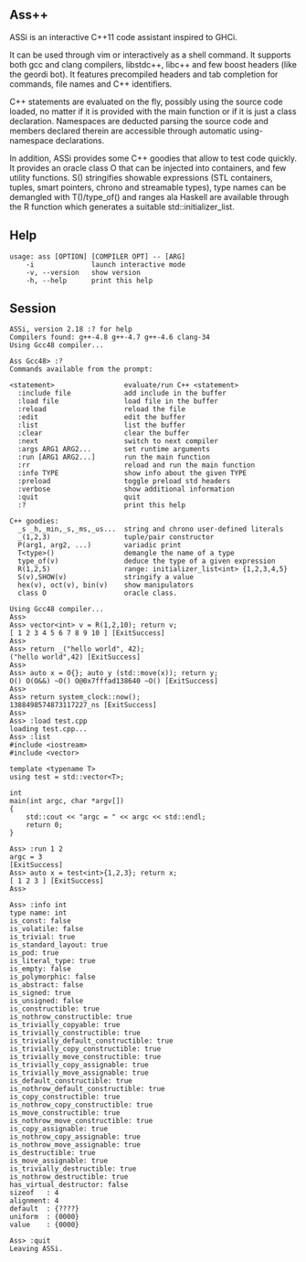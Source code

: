 Ass++
-----

ASSi is an interactive C++11 code assistant inspired to GHCi. 

It can be used through vim or interactively as a shell command. It supports both gcc and clang compilers, libstdc++, libc++ and few boost headers (like the geordi bot). 
It features precompiled headers and tab completion for commands, file names and C++ identifiers. 

C++ statements are evaluated on the fly, possibly using the source code loaded, no matter if it is provided with the main function or if it is just a class declaration.
Namespaces are deducted parsing the source code and members declared therein are accessible through automatic using-namespace declarations. 

In addition, ASSi provides some C++ goodies that allow to test code quickly. It provides an oracle class O that can be injected into containers, and few utility functions. 
S() stringifies showable expressions (STL containers, tuples, smart pointers, chrono and streamable types), type names can be demangled with T<type>()/type_of() and ranges ala Haskell 
are available through the R function which generates a suitable std::initializer_list.


Help
----

    usage: ass [OPTION] [COMPILER OPT] -- [ARG]
        -i              launch interactive mode
        -v, --version   show version
        -h, --help      print this help


Session
-------

    ASSi, version 2.18 :? for help
    Compilers found: g++-4.8 g++-4.7 g++-4.6 clang-34 
    Using Gcc48 compiler...
    
    Ass Gcc48> :?
    Commands available from the prompt:

    <statement>                 evaluate/run C++ <statement>
      :include file             add include in the buffer
      :load file                load file in the buffer
      :reload                   reload the file
      :edit                     edit the buffer
      :list                     list the buffer
      :clear                    clear the buffer
      :next                     switch to next compiler
      :args ARG1 ARG2...        set runtime arguments
      :run [ARG1 ARG2...]       run the main function
      :rr                       reload and run the main function
      :info TYPE                show info about the given TYPE
      :preload                  toggle preload std headers
      :verbose                  show additional information
      :quit                     quit
      :?                        print this help

    C++ goodies:
      _s _h,_min,_s,_ms,_us...  string and chrono user-defined literals
      _(1,2,3)                  tuple/pair constructor
      P(arg1, arg2, ...)        variadic print
      T<type>()                 demangle the name of a type
      type_of(v)                deduce the type of a given expression
      R(1,2,5)                  range: initializer_list<int> {1,2,3,4,5}
      S(v),SHOW(v)              stringify a value
      hex(v), oct(v), bin(v)    show manipulators
      class O                   oracle class.

    Using Gcc48 compiler...
    Ass>
    Ass> vector<int> v = R(1,2,10); return v;
    [ 1 2 3 4 5 6 7 8 9 10 ] [ExitSuccess]
    Ass> 
    Ass> return _("hello world", 42);
    ("hello world",42) [ExitSuccess]
    Ass> 
    Ass> auto x = O{}; auto y (std::move(x)); return y;
    O() O(O&&) ~O() O@0x7fffad138640 ~O() [ExitSuccess]
    Ass> 
    Ass> return system_clock::now();
    1388498574873117227_ns [ExitSuccess]
    Ass>
    Ass> :load test.cpp 
    loading test.cpp...
    Ass> :list 
    #include <iostream>
    #include <vector>
    
    template <typename T>
    using test = std::vector<T>;
    
    int
    main(int argc, char *argv[])
    {
        std::cout << "argc = " << argc << std::endl;
        return 0;
    }
    
    Ass> :run 1 2
    argc = 3
    [ExitSuccess]
    Ass> auto x = test<int>{1,2,3}; return x;
    [ 1 2 3 ] [ExitSuccess]
    Ass>

    Ass> :info int
    type name: int
    is_const: false
    is_volatile: false
    is_trivial: true
    is_standard_layout: true
    is_pod: true
    is_literal_type: true
    is_empty: false
    is_polymorphic: false
    is_abstract: false
    is_signed: true
    is_unsigned: false
    is_constructible: true
    is_nothrow_constructible: true
    is_trivially_copyable: true
    is_trivially_constructible: true
    is_trivially_default_constructible: true
    is_trivially_copy_constructible: true
    is_trivially_move_constructible: true
    is_trivially_copy_assignable: true
    is_trivially_move_assignable: true
    is_default_constructible: true
    is_nothrow_default_constructible: true
    is_copy_constructible: true
    is_nothrow_copy_constructible: true
    is_move_constructible: true
    is_nothrow_move_constructible: true
    is_copy_assignable: true
    is_nothrow_copy_assignable: true
    is_nothrow_move_assignable: true
    is_destructible: true
    is_move_assignable: true
    is_trivially_destructible: true
    is_nothrow_destructible: true
    has_virtual_destructor: false
    sizeof   : 4
    alignment: 4
    default  : {????}
    uniform  : {0000}
    value    : {0000}

    Ass> :quit
    Leaving ASSi. 
